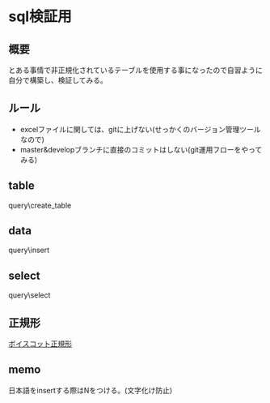 # sql検証用

## 概要
とある事情で非正規化されているテーブルを使用する事になったので自習ように自分で構築し、検証してみる。

## ルール
* excelファイルに関しては、gitに上げない(せっかくのバージョン管理ツールなので)
* master&developブランチに直接のコミットはしない(git運用フローをやってみる)

## table
query\create_table

## data
query\insert

## select
query\select

## 正規形
[ボイスコット正規形](https://qiita.com/gooddoog/items/f40a7f0602bbe6afa1cf)

## memo
日本語をinsertする際はNをつける。(文字化け防止)
